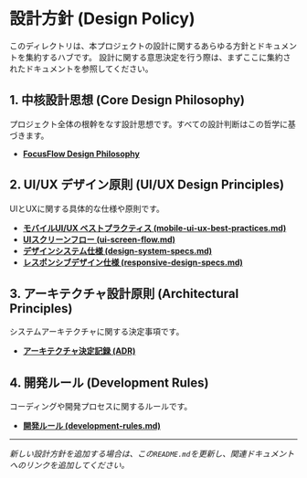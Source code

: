 # 設計方針 (Design Policy)

このディレクトリは、本プロジェクトの設計に関するあらゆる方針とドキュメントを集約するハブです。
設計に関する意思決定を行う際は、まずここに集約されたドキュメントを参照してください。

## 1. 中核設計思想 (Core Design Philosophy)

プロジェクト全体の根幹をなす設計思想です。すべての設計判断はこの哲学に基づきます。

- **[FocusFlow Design Philosophy](../../../docs/core/design-philosophy.md)**

## 2. UI/UX デザイン原則 (UI/UX Design Principles)

UIとUXに関する具体的な仕様や原則です。

- **[モバイルUI/UX ベストプラクティス (mobile-ui-ux-best-practices.md)](../../../docs/design/mobile-ui-ux-best-practices.md)**
- **[UIスクリーンフロー (ui-screen-flow.md)](../../../docs/design/ui-screen-flow.md)**
- **[デザインシステム仕様 (design-system-specs.md)](../../../docs/design/design-system-specs.md)**
- **[レスポンシブデザイン仕様 (responsive-design-specs.md)](../../../docs/design/responsive-design-specs.md)**

## 3. アーキテクチャ設計原則 (Architectural Principles)

システムアーキテクチャに関する決定事項です。

- **[アーキテクチャ決定記録 (ADR)](../../../docs/adr/)**

## 4. 開発ルール (Development Rules)

コーディングや開発プロセスに関するルールです。

- **[開発ルール (development-rules.md)](../../../docs/development-rules.md)**

---

*新しい設計方針を追加する場合は、この`README.md`を更新し、関連ドキュメントへのリンクを追加してください。*
